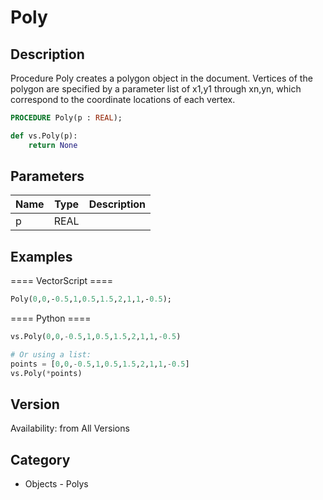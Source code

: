 # Poly

## Description
Procedure Poly creates a polygon object in the document. Vertices of the polygon are specified by a parameter list of x1,y1 through xn,yn, which correspond to the coordinate locations of each vertex.

```pascal
PROCEDURE Poly(p : REAL);
```

```python
def vs.Poly(p):
    return None
```

## Parameters
|Name|Type|Description|
|---|---|---|
|p|REAL|   |

## Examples
==== VectorScript ====
```pascal
Poly(0,0,-0.5,1,0.5,1.5,2,1,1,-0.5);
```
==== Python ====
```python
vs.Poly(0,0,-0.5,1,0.5,1.5,2,1,1,-0.5)

# Or using a list:
points = [0,0,-0.5,1,0.5,1.5,2,1,1,-0.5]
vs.Poly(*points)
```

## Version
Availability: from All Versions

## Category
* Objects - Polys

